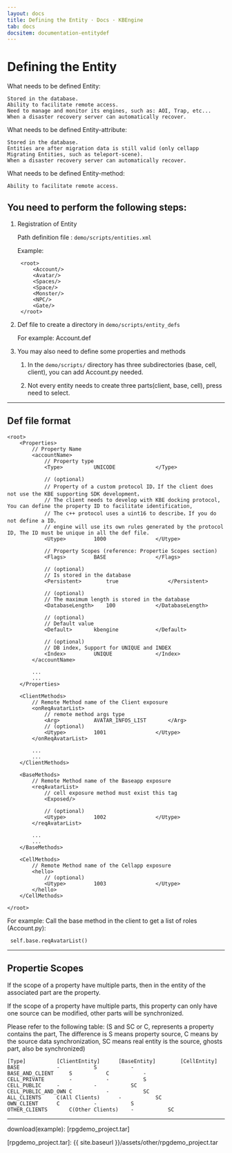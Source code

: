 ```yaml
---
layout: docs
title: Defining the Entity · Docs · KBEngine
tab: docs
docsitem: documentation-entitydef
---
```


Defining the Entity
====================

What needs to be defined Entity:

	Stored in the database.
	Ability to facilitate remote access.
	Need to manage and monitor its engines, such as: AOI, Trap, etc...
	When a disaster recovery server can automatically recover.


What needs to be defined Entity-attribute:

	Stored in the database.
	Entities are after migration data is still valid (only cellapp Migrating Entities, such as teleport-scene).
	When a disaster recovery server can automatically recover.

What needs to be defined Entity-method:

	Ability to facilitate remote access.


You need to perform the following steps:
-----------------------------------------

1. Registration of Entity

	Path definition file : `demo/scripts/entities.xml`

	Example:

		<root>
			<Account/>
			<Avatar/>
			<Spaces/>
			<Space/>
			<Monster/>
			<NPC/>
			<Gate/>
		</root>


2. Def file to create a directory in `demo/scripts/entity_defs`

	For example: Account.def


3. You may also need to define some properties and methods

	1. In the `demo/scripts/` directory has three subdirectories (base, cell, client), you can add Account.py needed.

	2. Not every entity needs to create three parts(client, base, cell), press need to select.


-----------------------------------------


Def file format
-----------------------------------------

	<root>
		<Properties>
			// Property Name
			<accountName>
				// Property type
				<Type>			UNICODE				</Type>

				// (optional)
				// Property of a custom protocol ID，If the client does not use the KBE supporting SDK development，
				// The client needs to develop with KBE docking protocol, You can define the property ID to facilitate identification,
				// The c++ protocol uses a uint16 to describe，If you do not define a ID，
				// engine will use its own rules generated by the protocol ID, The ID must be unique in all the def file.
				<Utype>			1000				</Utype>

				// Property Scopes (reference: Propertie Scopes section)
				<Flags>			BASE				</Flags>

				// (optional)
				// Is stored in the database
				<Persistent>		true				</Persistent>

				// (optional)
				// The maximum length is stored in the database
				<DatabaseLength> 	100				</DatabaseLength>

				// (optional)
				// Default value 
				<Default>		kbengine			</Default>

				// (optional)
				// DB index, Support for UNIQUE and INDEX
				<Index>			UNIQUE				</Index>
			</accountName>
			
			...
			...
		</Properties>

		<ClientMethods>
			// Remote Method name of the Client exposure
			<onReqAvatarList>
				// remote method args type
				<Arg>			AVATAR_INFOS_LIST		</Arg>
				// (optional)
				<Utype>			1001				</Utype>
			</onReqAvatarList>

			...
			...
		</ClientMethods>

		<BaseMethods>
			// Remote Method name of the Baseapp exposure
			<reqAvatarList> 
				// cell exposure method must exist this tag
				<Exposed/>

				// (optional)
				<Utype>			1002				</Utype>
			</reqAvatarList>
			
			...
			...
		</BaseMethods>

		<CellMethods>
			// Remote Method name of the Cellapp exposure
			<hello>
				// (optional)
				<Utype>			1003				</Utype>
			</hello>
		</CellMethods>

	</root>

For example: Call the base method in the client to get a list of roles (Account.py):

	 self.base.reqAvatarList()


-----------------------------------------


Propertie Scopes
-----------------------------------------

If the scope of a property have multiple parts, then in the entity of the associated part are the property.

If the scope of a property have multiple parts, this property can only have one source can be modified, other parts will be synchronized.

Please refer to the following table: (S and SC or C, represents a property contains the part, The difference is S means property source, 
C means by the source data synchronization, SC means real entity is the source, ghosts part, also be synchronized)


	[Type]			[ClientEntity]		[BaseEntity]		[CellEntity]
	BASE			-			S			-
	BASE_AND_CLIENT		S			C			-
	CELL_PRIVATE		-			-			S
	CELL_PUBLIC		-			-			SC
	CELL_PUBLIC_AND_OWN	C			-			SC
	ALL_CLIENTS		C(All Clients)		-			SC
	OWN_CLIENT		C			-			S
	OTHER_CLIENTS		C(Other Clients)	-			SC



-----------------------------------------------

download(example): 
[rpgdemo_project.tar]



[rpgdemo_project.tar]: {{ site.baseurl }}/assets/other/rpgdemo_project.tar